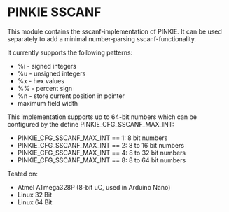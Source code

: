 # PINKIE SSCANF

This module contains the sscanf-implementation of PINKIE. It can be used
separately to add a minimal number-parsing sscanf-functionality.

It currently supports the following patterns:
  * %i - signed integers
  * %u - unsigned integers
  * %x - hex values
  * %% - percent sign
  * %n - store current position in pointer
  * maximum field width

This implementation supports up to 64-bit numbers which can be configured by
the define PINKIE\_CFG\_SSCANF\_MAX\_INT:

  * PINKIE\_CFG\_SSCANF\_MAX\_INT == 1: 8 bit numbers
  * PINKIE\_CFG\_SSCANF\_MAX\_INT == 2: 8 to 16 bit numbers
  * PINKIE\_CFG\_SSCANF\_MAX\_INT == 4: 8 to 32 bit numbers
  * PINKIE\_CFG\_SSCANF\_MAX\_INT == 8: 8 to 64 bit numbers

Tested on:
  - Atmel ATmega328P (8-bit uC, used in Arduino Nano)
  - Linux 32 Bit
  - Linux 64 Bit
